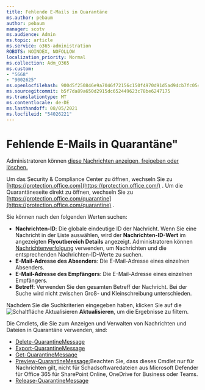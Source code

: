 ```yaml
---
title: Fehlende E-Mails in Quarantäne
ms.author: pebaum
author: pebaum
manager: scotv
ms.audience: Admin
ms.topic: article
ms.service: o365-administration
ROBOTS: NOINDEX, NOFOLLOW
localization_priority: Normal
ms.collection: Adm_O365
ms.custom:
- "5668"
- "9002625"
ms.openlocfilehash: 900d5f250846e9a7046f72156c150f4970d91d5ad94cb7fc054952228f4bf257
ms.sourcegitcommit: b5f7da89a650d2915dc652449623c78be6247175
ms.translationtype: MT
ms.contentlocale: de-DE
ms.lasthandoff: 08/05/2021
ms.locfileid: "54026221"
---
```

# <a name="missing-emails-in-quarantine"></a>Fehlende E-Mails in Quarantäne"

Administratoren können [diese Nachrichten anzeigen, freigeben oder löschen.](/microsoft-365/security/office-365-security/manage-quarantined-messages-and-files)

Um das Security & Compliance Center zu öffnen, wechseln Sie zu [https://protection.office.com](https://protection.office.com/) . Um die Quarantäneseite direkt zu öffnen, wechseln Sie zu [https://protection.office.com/quarantine](https://protection.office.com/quarantine) .  

Sie können nach den folgenden Werten suchen:  

- **Nachrichten-ID**: Die globale eindeutige ID der Nachricht. Wenn Sie eine Nachricht in der Liste auswählen, wird der  **Nachrichten-ID-Wert**  im angezeigten  **Flyoutbereich Details**  angezeigt. Administratoren können [Nachrichtenverfolgung](/microsoft-365/security/office-365-security/message-trace-scc) verwenden, um Nachrichten und die entsprechenden Nachrichten-ID-Werte zu suchen.
- **E-Mail-Adresse des Absenders**: Die E-Mail-Adresse eines einzelnen Absenders.
- **E-Mail-Adresse des Empfängers**: Die E-Mail-Adresse eines einzelnen Empfängers.
- **Betreff**: Verwenden Sie den gesamten Betreff der Nachricht. Bei der Suche wird nicht zwischen Groß- und Kleinschreibung unterschieden.

Nachdem Sie die Suchkriterien eingegeben haben, klicken Sie auf die ![Schaltfläche Aktualisieren](/microsoft-365/media/scc-quarantine-refresh.png?view=o365-worldwide) **Aktualisieren**, um die Ergebnisse zu filtern.

Die Cmdlets, die Sie zum Anzeigen und Verwalten von Nachrichten und Dateien in Quarantäne verwenden, sind:
- [Delete-QuarantineMessage](/powershell/module/exchange/delete-quarantinemessage)
- [Export-QuarantineMessage](/powershell/module/exchange/export-quarantinemessage)
- [Get-QuarantineMessage](/powershell/module/exchange/get-quarantinemessage)
- [Preview-QuarantineMessage:](/powershell/module/exchange/preview-quarantinemessage)Beachten Sie, dass dieses Cmdlet nur für Nachrichten gilt, nicht für Schadsoftwaredateien aus Microsoft Defender für Office 365 für SharePoint Online, OneDrive for Business oder Teams.
- [Release-QuarantineMessage](/powershell/module/exchange/release-quarantinemessage)